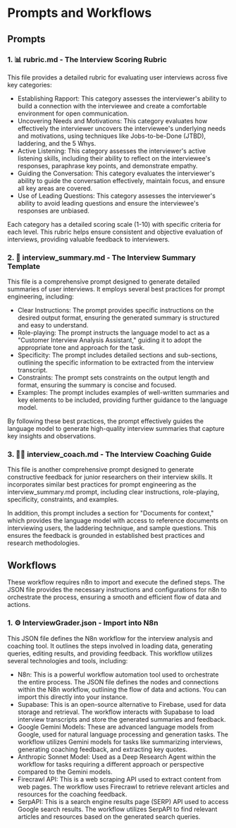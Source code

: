 # Prompts and Workflows

## Prompts

### 1. 📊 rubric.md - The Interview Scoring Rubric
This file provides a detailed rubric for evaluating user interviews across five key categories:

* Establishing Rapport: This category assesses the interviewer's ability to build a connection with the interviewee and create a comfortable environment for open communication.
* Uncovering Needs and Motivations: This category evaluates how effectively the interviewer uncovers the interviewee's underlying needs and motivations, using techniques like Jobs-to-be-Done (JTBD), laddering, and the 5 Whys.
* Active Listening: This category assesses the interviewer's active listening skills, including their ability to reflect on the interviewee's responses, paraphrase key points, and demonstrate empathy.
* Guiding the Conversation: This category evaluates the interviewer's ability to guide the conversation effectively, maintain focus, and ensure all key areas are covered.
* Use of Leading Questions: This category assesses the interviewer's ability to avoid leading questions and ensure the interviewee's responses are unbiased.

Each category has a detailed scoring scale (1-10) with specific criteria for each level. This rubric helps ensure consistent and objective evaluation of interviews, providing valuable feedback to interviewers.

### 2. 📝 interview_summary.md - The Interview Summary Template
This file is a comprehensive prompt designed to generate detailed summaries of user interviews. It employs several best practices for prompt engineering, including:

* Clear Instructions: The prompt provides specific instructions on the desired output format, ensuring the generated summary is structured and easy to understand.
* Role-playing: The prompt instructs the language model to act as a "Customer Interview Analysis Assistant," guiding it to adopt the appropriate tone and approach for the task.
* Specificity: The prompt includes detailed sections and sub-sections, outlining the specific information to be extracted from the interview transcript.
* Constraints: The prompt sets constraints on the output length and format, ensuring the summary is concise and focused.
* Examples: The prompt includes examples of well-written summaries and key elements to be included, providing further guidance to the language model.

By following these best practices, the prompt effectively guides the language model to generate high-quality interview summaries that capture key insights and observations.

### 3. 👩‍🏫 interview_coach.md - The Interview Coaching Guide
This file is another comprehensive prompt designed to generate constructive feedback for junior researchers on their interview skills. It incorporates similar best practices for prompt engineering as the interview_summary.md prompt, including clear instructions, role-playing, specificity, constraints, and examples.

In addition, this prompt includes a section for "Documents for context," which provides the language model with access to reference documents on interviewing users, the laddering technique, and sample questions. This ensures the feedback is grounded in established best practices and research methodologies.

## Workflows
These workflow requires n8n to import and execute the defined steps. The JSON file provides the necessary instructions and configurations for n8n to orchestrate the process, ensuring a smooth and efficient flow of data and actions.

### 1. ⚙️ InterviewGrader.json - Import into N8n

This JSON file defines the N8n workflow for the interview analysis and coaching tool. It outlines the steps involved in loading data, generating queries, editing results, and providing feedback. This workflow utilizes several technologies and tools, including:

* N8n: This is a powerful workflow automation tool used to orchestrate the entire process. The JSON file defines the nodes and connections within the N8n workflow, outlining the flow of data and actions. You can import this directly into your instance.
* Supabase: This is an open-source alternative to Firebase, used for data storage and retrieval. The workflow interacts with Supabase to load interview transcripts and store the generated summaries and feedback.
* Google Gemini Models: These are advanced language models from Google, used for natural language processing and generation tasks. The workflow utilizes Gemini models for tasks like summarizing interviews, generating coaching feedback, and extracting key quotes.
* Anthropic Sonnet Model: Used as a Deep Research Agent within the workflow for tasks requiring a different approach or perspective compared to the Gemini models.
* Firecrawl API: This is a web scraping API used to extract content from web pages. The workflow uses Firecrawl to retrieve relevant articles and resources for the coaching feedback.
* SerpAPI: This is a search engine results page (SERP) API used to access Google search results. The workflow utilizes SerpAPI to find relevant articles and resources based on the generated search queries.
